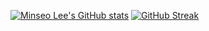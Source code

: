 [![Minseo Lee's GitHub stats](https://github-readme-stats.vercel.app/api?username=quiple&count_private=true&show_icons=true)](https://github.com/anuraghazra/github-readme-stats)
[![GitHub Streak](https://github-readme-streak-stats.herokuapp.com?user=quiple&theme=github-dark&hide_border=true&date_format=%5BY.%5Dn.j)](https://git.io/streak-stats)
